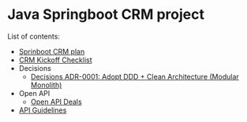 # Java Springboot CRM project

List of contents:

- [Sprinboot CRM plan](202508260935_springboot_crm_plan.md)
- [CRM Kickoff Checklist](202508261743_crm_kickoff_checklist.md)
- Decisions
  - [Decisions ADR-0001: Adopt DDD + Clean Architecture (Modular Monolith)](./decisions//202508261819_docs_decisions_adr_0001_adopt_ddd_clean_architecture.md)
- Open API
  - [Open API Deals](./openapi/deals.yaml)
- [API Guidelines](202508261830_docs_api_guidelines.md)

